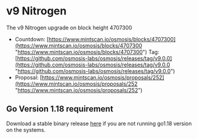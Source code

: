 # v9 Nitrogen
The v9 Nitrogen upgrade on block height 4707300 

- Countdown: [https://www.mintscan.io/osmosis/blocks/4707300](https://www.mintscan.io/osmosis/blocks/4707300 "https://www.mintscan.io/osmosis/blocks/4707300") Tag: [https://github.com/osmosis-labs/osmosis/releases/tag/v9.0.0](https://github.com/osmosis-labs/osmosis/releases/tag/v9.0.0 "https://github.com/osmosis-labs/osmosis/releases/tag/v9.0.0") 
- Proposal: [https://www.mintscan.io/osmosis/proposals/252](https://www.mintscan.io/osmosis/proposals/252 "https://www.mintscan.io/osmosis/proposals/252") 

## Go Version 1.18 requirement
Download a stable binary release [here](https://go.dev/dl/) if you are not running go1.18 version on the systems. 




